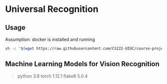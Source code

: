 # Universal Recognition

## Usage
Assumption: docker is installed and running

```bash
sh -c "$(wget https://raw.githubusercontent.com/CS222-UIUC/course-project-group-40/main/backend/server/install.sh -O -)"
```



## Machine Learning Models for Vision Recognition

>python 3.8
>torch 1.12.1
>flake8 5.0.4
